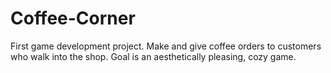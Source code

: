 # Coffee-Corner
First game development project. Make and give coffee orders to customers who walk into the shop. Goal is an aesthetically pleasing, cozy game.
